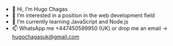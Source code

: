 - 👋 Hi, I’m Hugo Chagas
- 👀 I’m interested in a position in the web development field
- 🌱 I’m currently learning JavaScript and Node.js
- 📫 WhatsApp me +447450599950 (UK) or drop me an email -> hugochagasuk@gmail.com

<!---
h-chagas/h-chagas is a ✨ special ✨ repository because its `README.md` (this file) appears on your GitHub profile.
You can click the Preview link to take a look at your changes.
--->

